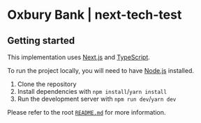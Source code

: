 # Oxbury Bank | next-tech-test

## Getting started

This implementation uses [Next.js](https://nextjs.org/) and [TypeScript](https://www.typescriptlang.org/).

To run the project locally, you will need to have [Node.js](https://nodejs.org/en/) installed.

1. Clone the repository
2. Install dependencies with `npm install`/`yarn install`
3. Run the development server with `npm run dev`/`yarn dev`

Please refer to the root [`README.md`](../README.md) for more information.